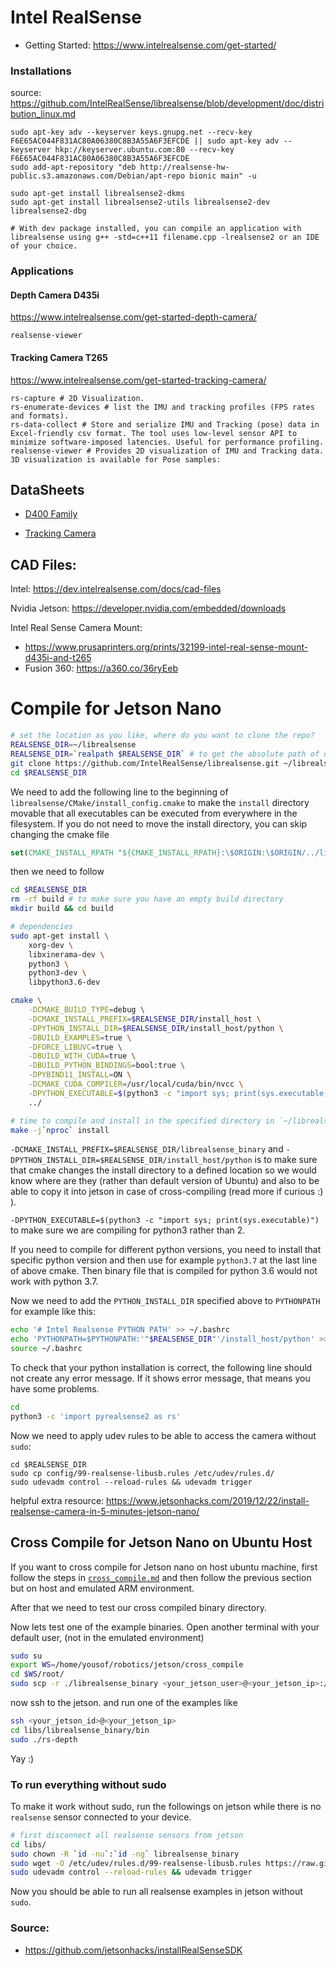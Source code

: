 # Intel RealSense
* Getting Started: https://www.intelrealsense.com/get-started/

### Installations

source: https://github.com/IntelRealSense/librealsense/blob/development/doc/distribution_linux.md

```
sudo apt-key adv --keyserver keys.gnupg.net --recv-key F6E65AC044F831AC80A06380C8B3A55A6F3EFCDE || sudo apt-key adv --keyserver hkp://keyserver.ubuntu.com:80 --recv-key F6E65AC044F831AC80A06380C8B3A55A6F3EFCDE
sudo add-apt-repository "deb http://realsense-hw-public.s3.amazonaws.com/Debian/apt-repo bionic main" -u

sudo apt-get install librealsense2-dkms
sudo apt-get install librealsense2-utils librealsense2-dev librealsense2-dbg

# With dev package installed, you can compile an application with librealsense using g++ -std=c++11 filename.cpp -lrealsense2 or an IDE of your choice.
```

### Applications

#### Depth Camera D435i
https://www.intelrealsense.com/get-started-depth-camera/
```
realsense-viewer
```

#### Tracking Camera T265
https://www.intelrealsense.com/get-started-tracking-camera/
```
rs-capture # 2D Visualization.
rs-enumerate-devices # list the IMU and tracking profiles (FPS rates and formats).
rs-data-collect # Store and serialize IMU and Tracking (pose) data in Excel-friendly csv format. The tool uses low-level sensor API to minimize software-imposed latencies. Useful for performance profiling.
realsense-viewer # Provides 2D visualization of IMU and Tracking data. 3D visualization is available for Pose samples:
```


## DataSheets

* [D400 Family](https://www.intel.com/content/dam/support/us/en/documents/emerging-technologies/intel-realsense-technology/Intel-RealSense-D400-Series-Datasheet.pdf)

* [Tracking Camera](https://www.intelrealsense.com/wp-content/uploads/2019/09/Intel_RealSense_Tracking_Camera_Datasheet_Rev004_release.pdf?_ga=2.175132068.786282.1590023533-1409498473.1589762811)

## CAD Files:
Intel: https://dev.intelrealsense.com/docs/cad-files

Nvidia Jetson: https://developer.nvidia.com/embedded/downloads

Intel Real Sense Camera Mount: 
* https://www.prusaprinters.org/prints/32199-intel-real-sense-mount-d435i-and-t265
* Fusion 360: https://a360.co/36ryEeb


# Compile for Jetson Nano
```bash
# set the location as you like, where do you want to clone the repo?
REALSENSE_DIR=~/librealsense
REALSENSE_DIR=`realpath $REALSENSE_DIR` # to get the absolute path of directory
git clone https://github.com/IntelRealSense/librealsense.git ~/librealsense
cd $REALSENSE_DIR
```

We need to add the following line to the beginning of `librealsense/CMake/install_config.cmake` 
to make the `install` directory movable that all executables can be executed from everywhere
in the filesystem. If you do not need to move the install directory, 
you can skip changing the cmake file
```cmake
set(CMAKE_INSTALL_RPATH "${CMAKE_INSTALL_RPATH}:\$ORIGIN:\$ORIGIN/../lib:\$ORIGIN/../include")
```

then we need to follow

```bash
cd $REALSENSE_DIR
rm -rf build # to make sure you have an empty build directory
mkdir build && cd build

# dependencies
sudo apt-get install \
    xorg-dev \
    libxinerama-dev \
    python3 \
    python3-dev \
    libpython3.6-dev

cmake \
    -DCMAKE_BUILD_TYPE=debug \
    -DCMAKE_INSTALL_PREFIX=$REALSENSE_DIR/install_host \
    -DPYTHON_INSTALL_DIR=$REALSENSE_DIR/install_host/python \
    -DBUILD_EXAMPLES=true \
    -DFORCE_LIBUVC=true \
    -DBUILD_WITH_CUDA=true \
    -DBUILD_PYTHON_BINDINGS=bool:true \
    -DPYBIND11_INSTALL=ON \
    -DCMAKE_CUDA_COMPILER=/usr/local/cuda/bin/nvcc \
    -DPYTHON_EXECUTABLE=$(python3 -c "import sys; print(sys.executable)") \
    ../

# time to compile and install in the specified directory in `~/librealsense_binary`
make -j`nproc` install
```

`-DCMAKE_INSTALL_PREFIX=$REALSENSE_DIR/librealsense_binary` and
`-DPYTHON_INSTALL_DIR=$REALSENSE_DIR/install_host/python` is to  make sure that cmake
changes the install directory to a defined location so we would know where are they 
(rather than default version of Ubuntu) and also
to be able to copy it into jetson in case of cross-compiling (read more if curious :) ).

`-DPYTHON_EXECUTABLE=$(python3 -c "import sys; print(sys.executable)")` to make sure 
we are compiling for python3 rather than 2.

If you need to compile for different python versions, you need to install that specific python 
version and then use for example `python3.7` at the last line of above cmake. Then binary
file that is compiled for python 3.6 would not work with python 3.7.

Now we need to add the `PYTHON_INSTALL_DIR` specified above to `PYTHONPATH` for example like this:
```bash
echo '# Intel Realsense PYTHON PATH' >> ~/.bashrc
echo 'PYTHONPATH=$PYTHONPATH:'"$REALSENSE_DIR"'/install_host/python' >> ~/.bashrc
source ~/.bashrc
```

To check that your python installation is correct, the following line should not create
any error message. If it shows error message, that means you have some problems.
```bash
cd
python3 -c 'import pyrealsense2 as rs'
```


Now we need to apply udev rules to be able to access the camera without `sudo`:
```
cd $REALSENSE_DIR
sudo cp config/99-realsense-libusb.rules /etc/udev/rules.d/
sudo udevadm control --reload-rules && udevadm trigger
```

helpful extra resource: https://www.jetsonhacks.com/2019/12/22/install-realsense-camera-in-5-minutes-jetson-nano/

## Cross Compile for Jetson Nano on Ubuntu Host
If you want to cross compile for Jetson nano on host ubuntu machine, first follow the steps in [`cross_compile.md`](https://github.com/yosoufe/SelfStudyRobotics/blob/master/hardware/cross_compile.md) and then follow the previous 
section but on host and emulated ARM environment.

After that we need to test our cross compiled binary directory.

Now lets test one of the example binaries. Open another terminal with your default user,
(not in the emulated environment)
```bash
sudo su
export WS=/home/yousof/robotics/jetson/cross_compile
cd $WS/root/
sudo scp -r ./librealsense_binary <your_jetson_user>@<your_jetson_ip>:/home/<your-user-on-jetson>/libs/
```

now ssh to the jetson. and run one of the examples like
```bash
ssh <your_jetson_id>@<your_jetson_ip>
cd libs/librealsense_binary/bin
sudo ./rs-depth
```

Yay :)

### To run everything without sudo
To make it work without sudo, run the followings on jetson while there
is no `realsense` sensor connected to your device.
```bash
# first disconnect all realsense sensors from jetson
cd libs/
sudo chown -R `id -nu`:`id -ng` librealsense_binary
sudo wget -O /etc/udev/rules.d/99-realsense-libusb.rules https://raw.githubusercontent.com/IntelRealSense/librealsense/master/config/99-realsense-libusb.rules
sudo udevadm control --reload-rules && udevadm trigger
```

Now you should be able to run all realsense examples in jetson without `sudo`.

### Source:
- https://github.com/jetsonhacks/installRealSenseSDK
